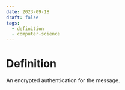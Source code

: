 ```yaml
---
date: 2023-09-18
draft: false
tags:
  - definition
  - computer-science
---
```

# Definition

An encrypted authentication for the message.